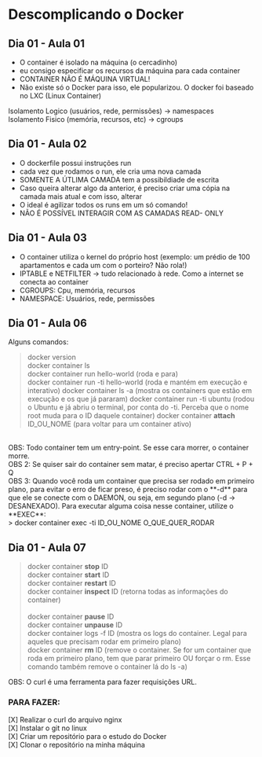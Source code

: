 # Descomplicando o Docker

## Dia 01 - Aula 01
- O container é isolado na máquina (o cercadinho)
- eu consigo especificar os recursos da máquina para cada container
- CONTAINER NÃO É MÁQUINA VIRTUAL!
- Não existe só o Docker para isso, ele popularizou. O docker foi baseado no LXC (Linux Container)

Isolamento Logico (usuários, rede, permissões) -> namespaces<br>
Isolamento Fisico (memória, recursos, etc) -> cgroups

## Dia 01 - Aula 02
- O dockerfile possui instruções run
- cada vez que rodamos o run, ele cria uma nova camada
- SOMENTE A ÚTLIMA CAMADA tem a possibildiade de escrita
- Caso queira alterar algo da anterior, é preciso criar uma cópia na camada mais atual e com isso, alterar
- O ideal é agilizar todos os runs em um só comando!
- NÃO É POSSÍVEL INTERAGIR COM AS CAMADAS READ- ONLY

## Dia 01 - Aula 03
- O container utiliza o kernel do próprio host (exemplo: um prédio de 100 apartamentos e cada um com o porteiro? Não rola!)
- IPTABLE e NETFILTER -> tudo relacionado à rede. Como a internet se conecta ao container
- CGROUPS: Cpu, memória, recursos
- NAMESPACE: Usuários, rede, permissões

## Dia 01 - Aula 06
Alguns comandos:
> docker version<br>
> docker container ls<br>
> docker container run hello-world (roda e para)<br> 
> docker container run -ti hello-world (roda e mantém em execução e interativo)
> docker container ls -a (mostra os containers que estão em execução e os que já pararam)
> docker container run -ti ubuntu (rodou o Ubuntu e já abriu o terminal, por conta do -ti. Perceba que o nome root muda para o ID daquele container)
> docker container **attach** ID_OU_NOME (para voltar para um container ativo)

<br>
OBS: Todo container tem um entry-point. Se esse cara morrer, o container morre.<br>
OBS 2: Se quiser sair do container sem matar, é preciso apertar CTRL + P + Q
<br>
OBS 3: Quando você roda um container que precisa ser rodado em primeiro plano, para evitar o erro de ficar preso, é preciso rodar com o **-d** para que ele se conecte com o DAEMON, ou seja, em segundo plano (-d -> DESANEXADO). Para executar alguma coisa nesse container, utilize o **EXEC**:<br>
> docker container exec -ti ID_OU_NOME O_QUE_QUER_RODAR

## Dia 01 - Aula 07
> docker container **stop** ID<br>
> docker container **start** ID<br>
> docker container **restart** ID<br>
> docker container **inspect** ID (retorna todas as informações do container)<br>  
> docker container **pause** ID  
> docker container **unpause** ID  
> docker container logs -f ID (mostra os logs do container. Legal para aqueles que precisam rodar em primeiro plano)  
> docker container **rm** ID (remove o container. Se for um container que roda em primeiro plano, tem que parar primeiro OU forçar o rm. Esse comando também remove o container lá do ls -a)  
> 

OBS: O curl é uma ferramenta para fazer requisições URL.



### PARA FAZER: <br>
[X] Realizar o curl do arquivo nginx  
[X] Instalar o git no linux<br> 
[X] Criar um repositório para o estudo do Docker<br>
[X] Clonar o repositório na minha máquina
